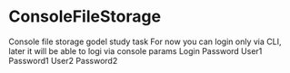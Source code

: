 # ConsoleFileStorage
Console file storage godel study task 
For now you can login only via CLI, later it will be able to logi via console params
Login		Password
User1		Password1
User2		Password2